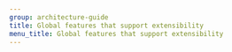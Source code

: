 ```yaml
---
group: architecture-guide
title: Global features that support extensibility
menu_title: Global features that support extensibility
---
```











